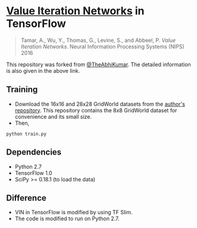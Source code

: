 # [Value Iteration Networks](https://arxiv.org/abs/1602.02867) in TensorFlow

> Tamar, A., Wu, Y., Thomas, G., Levine, S., and Abbeel, P. _Value Iteration Networks_. Neural Information Processing Systems (NIPS) 2016

This repository was forked from [@TheAbhiKumar](https://github.com/TheAbhiKumar/tensorflow-value-iteration-networks). The detailed information is also given in the above link.

## Training
- Download the 16x16 and 28x28 GridWorld datasets from the [author's repository](https://github.com/avivt/VIN/tree/master/data). This repository contains the 8x8 GridWorld dataset for convenience and its small size.
- Then, 
```
python train.py
```

## Dependencies
- Python 2.7
- TensorFlow 1.0
- SciPy >= 0.18.1 (to load the data)

## Difference
- VIN in TensorFlow is modified by using TF Slim.
- The code is modified to run on Python 2.7.
